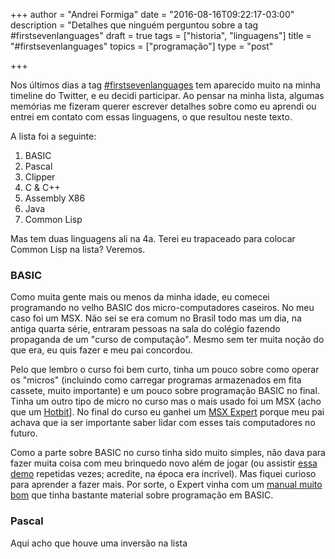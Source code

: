 +++
author = "Andrei Formiga"
date = "2016-08-16T09:22:17-03:00"
description = "Detalhes que ninguém perguntou sobre a tag #firstsevenlanguages"
draft = true
tags = ["historia", "linguagens"]
title = "#firstsevenlanguages"
topics = ["programação"]
type = "post"

+++

Nos últimos dias a tag [#firstsevenlanguages](https://twitter.com/hashtag/firstsevenlanguages)
tem aparecido muito na minha timeline do
Twitter, e eu decidi participar. Ao pensar na minha lista, algumas memórias me fizeram
querer escrever detalhes sobre como eu aprendi ou entrei em contato com essas
linguagens, o que resultou neste texto.

A lista foi a seguinte:

1. BASIC
2. Pascal
3. Clipper
4. C & C++
5. Assembly X86
6. Java
7. Common Lisp

Mas tem duas linguagens ali na 4a. Terei eu trapaceado para colocar Common Lisp
na lista? Veremos.

### BASIC

Como muita gente mais ou menos da minha idade, eu comecei programando no velho
BASIC dos micro-computadores caseiros. No meu caso foi um MSX. Não sei se era
comum no Brasil todo mas um dia, na antiga quarta série, entraram pessoas
na sala do colégio fazendo propaganda de um "curso de computação". Mesmo sem
ter muita noção do que era, eu quis fazer e meu pai concordou.

Pelo que lembro o curso foi bem curto, tinha um pouco sobre como
operar os "micros" (incluindo como carregar programas armazenados em
fita cassete, muito importante) e um pouco sobre programação BASIC no
final. Tinha um outro tipo de micro no curso mas o mais usado foi um
MSX (acho que um
[Hotbit](https://pt.wikipedia.org/wiki/HotBit_HB-8000)].  No final do
curso eu ganhei um
[MSX Expert](https://pt.wikipedia.org/wiki/Expert_XP-800) porque meu
pai achava que ia ser importante saber lidar com esses tais
computadores no futuro.

Como a parte sobre BASIC no curso tinha sido muito simples, não dava
para fazer muita coisa com meu brinquedo novo além de jogar (ou
assistir [essa demo](https://www.youtube.com/watch?v=QuCwsUuXIJ4)
repetidas vezes; acredite, na época era incrível). Mas fiquei curioso
para aprender a fazer mais. Por sorte, o Expert vinha com um
[manual muito bom](http://www.retropix.com.br/download/manuais/dominando_o_expert.pdf)
que tinha bastante material sobre programação em BASIC.

### Pascal

Aqui acho que houve uma inversão na lista
